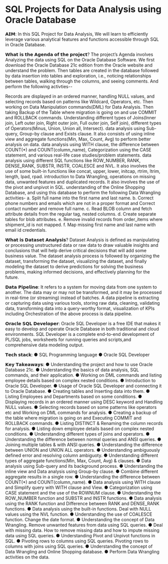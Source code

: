 # SQL Projects for Data Analysis using Oracle Database
𝗔𝗜𝗠:
In this SQL Project for Data Analysis, We will learn to efficiently leverage various analytical features and functions accessible through SQL in Oracle Database.

𝗪𝗵𝗮𝘁 𝗶𝘀 𝘁𝗵𝗲 𝗔𝗴𝗲𝗻𝗱𝗮 𝗼𝗳 𝘁𝗵𝗲 𝗽𝗿𝗼𝗷𝗲𝗰𝘁?
The project’s Agenda involves Analyzing the data using SQL on the Oracle Database Software. We first download the Oracle Database 21c edition from the Oracle website and understand the problem. Then tables are created in the database followed by data insertion into tables and exploration, i.e., noticing relationships between tables, walking through the columns, and seeing comments. And perform the following activties--

Records are displayed in an ordered manner, handling NULL values, and selecting records based on patterns like Wildcard, Operators, etc. Then working on Data Manipulation commands(DML) for Data Analysis. Then taking Backup of the Table where migration is going on and use COMMIT and ROLLBACK commands.
Understanding different types of Joins(Inner join, Left outer join, Right outer join, Full outer join, Self join), different types of Operators(Minus, Union, Union all, Intersect).
data analysis using Sub-query, Group-by clause and Exists clause. It also consists of using inline view and aggregate functions(Min, Max, Count, Avg) to perform better analysis on data.
data analysis using WITH clause, the difference between COUNT(*) and COUNT(column_name), Categorization using the CASE statement, and various real-life case studies/problem statements.
data analysis using different SQL functions like ROW_NUMBER, RANK, DENSE_RANK, SUBSTR, INSTR, COALESCE and NVL. It also involves the use of some built-in functions like concat, upper, lower, initcap, rtrim, ltrim, length, lpad, rpad.
introduction to Data Wrangling, operations on missing data, unwanted features and duplicated records. It also involves the use of the pivot and unpivot in SQL.
understanding of the Online Shopping Database, and using this database to perform the following Data Wrangling activities-
a. Split full name into the first name and last name.
b. Correct phone numbers and emails which are not in a proper format and Correct contact number and remove full name.
c. Read BLOB column and fetch attribute details from the regular tag, nested columns.
d. Create separate tables for blob attributes.
e. Remove invalid records from order_items where shipment_id is not mapped.
f. Map missing first name and last name with email id credentials.

𝗪𝗵𝗮𝘁 𝗶𝘀 𝗗𝗮𝘁𝗮𝘀𝗲𝘁 𝗔𝗻𝗮𝗹𝘆𝘀𝗶𝘀?
Dataset Analysis is defined as manipulating or processing unstructured data or raw data to draw valuable insights and conclusions that will help derive critical decisions that will add some business value. The dataset analysis process is followed by organizing the dataset, transforming the dataset, visualizing the dataset, and finally modeling the dataset to derive predictions for solving the business problems, making informed decisions, and effectively planning for the future.

𝗗𝗮𝘁𝗮 𝗣𝗶𝗽𝗲𝗹𝗶𝗻𝗲:
It refers to a system for moving data from one system to another. The data may or may not be transformed, and it may be processed in real-time (or streaming) instead of batches. A data pipeline is extracting or capturing data using various tools, storing raw data, cleaning, validating data, transforming data into a query-worthy format, visualization of KPIs including Orchestration of the above process is data pipeline.

𝗢𝗿𝗮𝗰𝗹𝗲 𝗦𝗤𝗟 𝗗𝗲𝘃𝗲𝗹𝗼𝗽𝗲𝗿: Oracle SQL Developer is a free IDE that makes it easy to develop and operate Oracle Database in both traditional and cloud environments. SQL Developer is a complete end-to-end development of PL/SQL jobs, worksheets for running queries and scripts,and comprehensive data modeling output.

𝗧𝗲𝗰𝗵 𝘀𝘁𝗮𝗰𝗸:
● SQL Programming language
● Oracle SQL Developer

𝗞𝗲𝘆 𝗧𝗮𝗸𝗲𝗮𝘄𝗮𝘆𝘀:
● Understanding the project and how to use Oracle Database 21c.
● Understanding the basics of data analysis, SQL commands, and their application.
● Working on DML commands and listing employee details based on complex nested conditions.
● Introduction to Oracle SQL Developer.
● Usage of Oracle SQL Developer and connecting it to Oracle Database.
● Creating tables and Inserting data into them.
● Listing Employees and Departments based on some conditions.
● Displaying records in an ordered manner using DESC keyword and Handling NULL values.
● Selecting records based on some patterns like operators etc and Working on DML commands for analysis.
● Creating a backup of the table where migration is going on and Executing COMMIT and ROLLBACK commands.
● Listing DISTINCT & Renaming the column records for analysis.
● Listing down employee details based on complex nested conditions.
● Understanding different types of joins and operators.
● Understanding the difference between normal queries and ANSI queries.
● Joining multiple tables & with ANSI queries.
● Understanding the difference between UNION and UNION ALL operators.
● Understanding ambiguously defined error and resolving column ambiguoty.
● Understanding different types of aggregate functions(Min, Max, Count, Avg) & clauses.
● Data analysis using Sub-query and its background process.
● Understanding the inline view and Data analysis using Group-by clause.
● Combine different aggregate results in a single row.
● Understanding the difference between COUNT(*) and COUNT(column_name).
● Data analysis using WITH clause and Simplify query with WITH clause and View.
● Categorization using CASE statement and the use of the ROWNUM clause.
● Understanding the ROW_NUMBER function and SUBSTR and INSTR functions.
● Data analysis using the RANK function and Difference between RANK and DENSE_RANK functions.
● Data analysis using the built-in functions. Deal with NULL values using the NVL function.
● Understanding the use of COALESCE function. Change the date format.
● Understanding the concept of Data Wrangling. Remove unwanted features from data using SQL queries.
● Deal with missing data. How to remove missing data and how to impute missing data using SQL queries.
● Understanding Pivot and Unpivot functions in SQL.
● Pivoting rows to columns using SQL queries. Pivoting rows to columns with joins using SQL queries.
● Understanding the concept of Data Wrangling and Online Shopping database.
● Perform Data Wrangling activities on the data.
